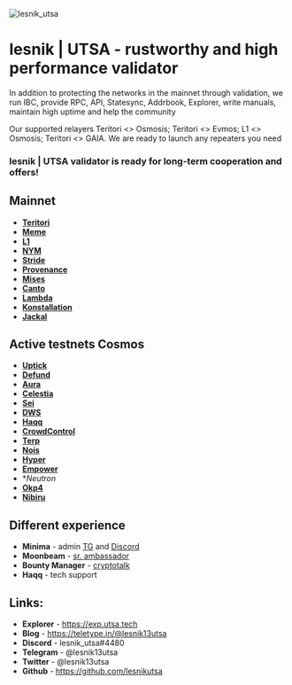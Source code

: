 ![lesnik_utsa](https://i.ibb.co/4JnP9S6/rizonvaloper1hwq3fx0zy2ey85rzqh2v9a7vvmv5e8xpjta033.png "Patience and a little effort!")

# lesnik | UTSA - rustworthy and high performance validator

In addition to protecting the networks in the mainnet through validation, we run IBC, provide RPC, API, Statesync, Addrbook, Explorer, write manuals, maintain high uptime and help the community

Our supported relayers Teritori <> Osmosis; Teritori <> Evmos; L1 <> Osmosis; Teritori <> GAIA. We are ready to launch any repeaters you need

### lesnik | UTSA validator is ready for long-term cooperation and offers!

##  Mainnet
* **[Teritori](https://exp.utsa.tech/teritori/staking/torivaloper1kunzrdg6u8gql4faj33lstghhqdtp59e0xgggy)**
* **[Meme](https://ping.pub/meme/staking/memevaloper198vmw08avzey37qnndknq5j4mmw6u2xj4uxecq)**
* **[L1](https://exp.utsa.tech/genesis/staking/genesisvaloper1afvvw56w2uq64qmsurawkxdhu9r98e5ue2kthq)**
* **[NYM](https://mixnet.explorers.guru/mixnode/8rxBFUZqQn2jke2e5Ykn6xDVLE95Jp1vUy43gKTjvbVf)**
* **[Stride](https://mainnet.manticore.team/stride/staking/stridevaloper1fzhv743ve4nw99lqwr9f8x4vkngp7v5ma3t84q)**
* **[Provenance](https://www.mintscan.io/provenance/validators/pbvaloper19r822ud3e6j7vv4llk569fxlt3778kw7ynlmve)**
* **[Mises](https://gw.mises.site/validators)**
* **[Canto](https://explorer.nodestake.top/canto/staking/cantovaloper1kzp66ds9rgjc6tmfwlps9veqhf9jnrrtpzsztp)**
* **[Lambda](https://explorer.nodestake.top/lambda/staking/lambvaloper1qhx3ftwsu8a0mdvwkxjz2at92g9qpaapar95px)**
* **[Konstallation](https://www.mintscan.io/konstellation/validators/darcvaloper1lrp5hl6uhtztpx0hs7lun45jjmkqamv4pyjfjf)**
* **[Jackal](https://explorer.nodestake.top/jackal/staking/jklvaloper1ejrn54x9wpxarmp7ux2a7mtgt4f8vp5xum9q4p)**

## Active testnets Cosmos
* **[Uptick](https://explorer.testnet.uptick.network/uptick-network-testnet/staking/uptickvaloper1l5tcmuet4a4r6pvazhh78jjuqtnfwmkylwyy55)**
* **[Defund](https://defund.explorers.guru/validator/defundvaloper1a86fp2v5tswkxsl7assn43ljqplzy464fmwvy9)**
* **[Aura](https://gitopia.com/gitopia14t5474u9ffxmecdhdrk836q5qpd923ppjvmkpq/lesnik_utsa/tree/master/README.md)**
* **[Celestia](https://gitopia.com/gitopia14t5474u9ffxmecdhdrk836q5qpd923ppjvmkpq/lesnik_utsa/tree/master/README.md)**
* **[Sei](https://sei.explorers.guru/validator/cosmosvaloper1qya7gmqt8v00nxu3z2qtvzafnrt8j8tsc3726y)**
* **[DWS](https://dws.explorers.guru/validator/dewebvaloper1f8ar2uh66qej9zkxgp6fpzvcqlr2z0jjlv7e43)**
* **[Haqq](https://testnet.manticore.team/haqq/staking/haqqvaloper1tztxwk6dxqvtcazztznwv9wqfun58mfryp52uh)**
* **[CrowdControl](https://explorer.stavr.tech/cardchain/staking/ccvaloper1ryn4vth06ltxp4j97r2r5ym3pwyyx0k24ggdhv)**
* **[Terp](https://explorer.stavr.tech/terp-network/staking/terpvaloper1syqau7gee27ml462flvjhxucer6zdy7pa3mf99)**
* **[Nois](https://explorer.stavr.tech/nois/staking/noisvaloper1zkezs74uqn97u54ncdky2slv8n79zq598z5e9j)**
* **[Hyper](https://explorer.stavr.tech/hypersign/staking/hidvaloper1vy7j9kwge6gl3kl2445ysgdy2m9eg29e36cv79)**
* **[Empower](https://testnet.manticore.team/empower/staking/empowervaloper136k8ln2w4cfdv3h7zjyjsxfsu74ewwxt4e08p9)**
* **Neutron*
* **[Okp4](https://explorer.stavr.tech/okp4/staking/okp4valoper1c7c7g55jgy2tvqes8sxclkvumr2v8qgcyl2dfm)**
* **[Nibiru](https://exp.utsa.tech/nibiru-test/staking/nibivaloper15xa3kcsq8mnvv6lqsgtaa7kmhl6938lm2se8an)**


##  Different experience
* **Minima** - admin [TG](https://t.me/minima_ru) and [Discord](https://discord.gg/Wj9zF49G46)
* **Moonbeam** - [sr. ambassador](https://discord.gg/tfauFdfhdZ)
* **Bounty Manager** - [cryptotalk](https://cryptotalk.org/profile/10901-lesnik_utsa/)
* **Haqq** - tech support

## Links:
* **Explorer** - https://exp.utsa.tech
* **Blog** - https://teletype.in/@lesnik13utsa
* **Discord** - lesnik_utsa#4480
* **Telegram** - @lesnik13utsa
* **Twitter** - @lesnik13utsa
* **Github** - https://github.com/lesnikutsa
